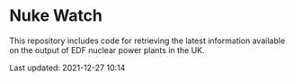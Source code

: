 # Nuke Watch

This repository includes code for retrieving the latest information available on the output of EDF nuclear power plants in the UK.

Last updated: 2021-12-27 10:14